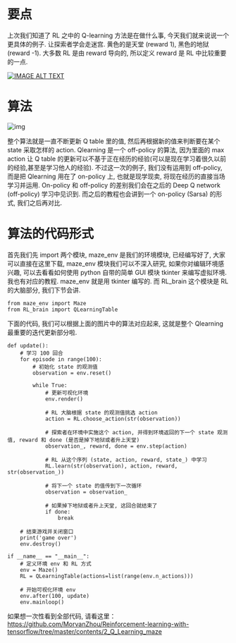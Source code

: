# 要点

上次我们知道了 RL 之中的 Q-learning 方法是在做什么事, 今天我们就来说说一个更具体的例子. 让探索者学会走迷宫. 黄色的是天堂 (reward 1), 黑色的地狱 (reward -1). 大多数 RL 是由 reward 导向的, 所以定义 reward 是 RL 中比较重要的一点.

[![IMAGE ALT TEXT](https://morvanzhou.github.io/static/results/ML-intro/q5.png)](https://morvanzhou.github.io/static/results/reinforcement-learning/maze%20q.mp4)

# 算法

![img](https://morvanzhou.github.io/static/results/reinforcement-learning/2-1-1.png)

整个算法就是一直不断更新 Q table 里的值, 然后再根据新的值来判断要在某个 state 采取怎样的 action. Qlearning 是一个 off-policy 的算法, 因为里面的 max action 让 Q table 的更新可以不基于正在经历的经验(可以是现在学习着很久以前的经验,甚至是学习他人的经验). 不过这一次的例子, 我们没有运用到 off-policy, 而是把 Qlearning 用在了 on-policy 上, 也就是现学现卖, 将现在经历的直接当场学习并运用. On-policy 和 off-policy 的差别我们会在之后的 Deep Q network (off-policy) 学习中见识到. 而之后的教程也会讲到一个 on-policy (Sarsa) 的形式, 我们之后再对比.


# 算法的代码形式

首先我们先 import 两个模块, maze_env 是我们的环境模块, 已经编写好了, 大家可以直接在这里下载, maze_env 模块我们可以不深入研究, 如果你对编辑环境感兴趣, 可以去看看如何使用 python 自带的简单 GUI 模块 tkinter 来编写虚拟环境. 我也有对应的教程. maze_env 就是用 tkinter 编写的. 而 RL_brain 这个模块是 RL 的大脑部分, 我们下节会讲.

```
from maze_env import Maze
from RL_brain import QLearningTable
```

下面的代码, 我们可以根据上面的图片中的算法对应起来, 这就是整个 Qlearning 最重要的迭代更新部分啦.

```
def update():
    # 学习 100 回合
    for episode in range(100):
        # 初始化 state 的观测值
        observation = env.reset()

        while True:
            # 更新可视化环境
            env.render()

            # RL 大脑根据 state 的观测值挑选 action
            action = RL.choose_action(str(observation))

            # 探索者在环境中实施这个 action, 并得到环境返回的下一个 state 观测值, reward 和 done (是否是掉下地狱或者升上天堂)
            observation_, reward, done = env.step(action)

            # RL 从这个序列 (state, action, reward, state_) 中学习
            RL.learn(str(observation), action, reward, str(observation_))

            # 将下一个 state 的值传到下一次循环
            observation = observation_

            # 如果掉下地狱或者升上天堂, 这回合就结束了
            if done:
                break

    # 结束游戏并关闭窗口
    print('game over')
    env.destroy()

if __name__ == "__main__":
    # 定义环境 env 和 RL 方式
    env = Maze()
    RL = QLearningTable(actions=list(range(env.n_actions)))

    # 开始可视化环境 env
    env.after(100, update)
    env.mainloop()
```

如果想一次性看到全部代码, 请看这里：
https://github.com/MorvanZhou/Reinforcement-learning-with-tensorflow/tree/master/contents/2_Q_Learning_maze

